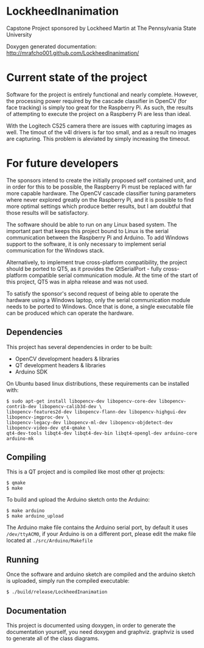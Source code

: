 LockheedInanimation
===================

Capstone Project sponsored by Lockheed Martin at The Pennsylvania State University

Doxygen generated documentation: http://mrafcho001.github.com/LockheedInanimation/


# Current state of the project
Software for the project is entirely functional and nearly complete. However, the processing power required by the cascade classifier in OpenCV (for face tracking) is simply too great for the Raspberry Pi. As such, the results of attempting to execute the project on a Raspberry Pi are less than ideal. 

With the Logitech C525 camera there are issues with capturing images as well. The timout of the v4l drivers is far too small, and as a result no images are capturing. This problem is aleviated by simply increasing the timeout.

# For future developers
The sponsors intend to create the initially proposed self contained unit, and in order for this to be possible, the Raspberry Pi must be replaced with far more capable hardware. The OpenCV cascade classifier tuning parameters where never explored greatly on the Raspberry Pi, and it is possible to find more optimal settings which produce better results, but I am doubtful that those results will be satisfactory.

The software should be able to run on any Linux based system. The important part that keeps this project bound to Linux is the serial communication between the Raspberry Pi and Arduino. To add Windows support to the software, it is only necessary to implement serial communication for the Windows stack.

Alternatively, to implement true cross-platform compatibility, the project should be ported to QT5, as it provides the QtSerialPort - fully cross-platform compatible serial communication module. At the time of the start of this project, QT5 was in alpha release and was not used.

To satisfy the sponsor's second request of being able to operate the hardware using a Windows laptop, only the serial communication module needs to be ported to Windows. Once that is done, a single executable file can be produced which can operate the hardware.

## Dependencies
This project has several dependencies in order to be built:
* OpenCV development headers & libraries
* QT development headers & libraries
* Arduino SDK

On Ubuntu based linux distributions, these requirements can be installed with:
```
$ sudo apt-get install libopencv-dev libopencv-core-dev libopencv-contrib-dev libopencv-calib3d-dev \
libopencv-features2d-dev libopencv-flann-dev libopencv-highgui-dev libopencv-imgproc-dev \
libopencv-legacy-dev libopencv-ml-dev libopencv-objdetect-dev libopencv-video-dev qt4-qmake \
qt4-dev-tools libqt4-dev libqt4-dev-bin libqt4-opengl-dev arduino-core arduino-mk
```

## Compiling
This is a QT project and is compiled like most other qt projects:
```
$ qmake
$ make
```
To build and upload the Arduino sketch onto the Arduino:
```
$ make arduino
$ make arduino_upload
```
The Arduino make file contains the Arduino serial port, by default it uses `/dev/ttyACM0`, if your Arduino is on a different port, please edit the make file located at `./src/Arduino/Makefile`

## Running
Once the software and arduino sketch are compiled and the arduino sketch is uploaded, simply run the compiled executable:
```
$ ./build/release/LockheedInanimation
```

## Documentation
This project is documented using doxygen, in order to generate the documentation yourself, you need doxygen and graphviz. graphviz is used to generate all of the class diagrams.
